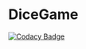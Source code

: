 # DiceGame

[![Codacy Badge](https://api.codacy.com/project/badge/Grade/2bea5b844ed4419480db69a819fae60e)](https://www.codacy.com/app/Nitix/DiceGame?utm_source=github.com&utm_medium=referral&utm_content=Nitix/DiceGame&utm_campaign=badger)